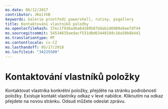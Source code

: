```yaml
---
ms.date: 06/12/2017
contributor: JKeithB
keywords: Galerie prostředí powershell, rutiny, psgallery
title: Kontaktování vlastníků položky
ms.openlocfilehash: 37ec1f926adba64289587ddab146989a9ae7dfd4
ms.sourcegitcommit: 54534635eedacf531d8d6344019dc16a50b8b441
ms.translationtype: MT
ms.contentlocale: cs-CZ
ms.lasthandoff: 05/17/2018
ms.locfileid: "34225500"
---
```

# <a name="contacting-item-owners"></a>Kontaktování vlastníků položky

Kontaktovat vlastníka konkrétní položky, přejděte na stránku podrobností položky.
Existuje kontakt vlastníky odkaz v levé nabídce.
Kliknutím na odkaz přejdete na novou stránku.
Odsud můžete odeslat zprávu.
